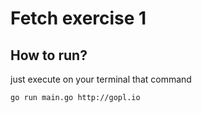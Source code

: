 # Fetch exercise 1

## How to run?

just execute on your terminal that command

```terminal
go run main.go http://gopl.io
```
